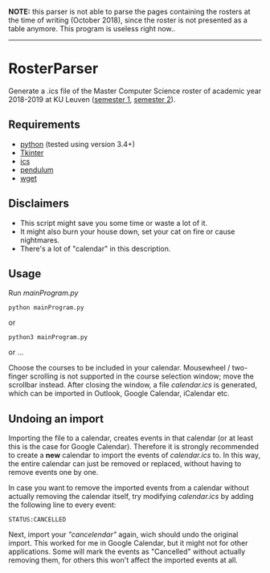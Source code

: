 **NOTE:** this parser is not able to parse the pages containing the rosters at the time of writing (October 2018), since the roster is not presented as a table anymore. This program is useless right now..

---

# RosterParser
Generate a .ics file of the Master Computer Science roster of academic year 2018-2019 at KU Leuven ([semester 1](https://people.cs.kuleuven.be/~btw/roosters1819/cws_semester_1.html), [semester 2](https://people.cs.kuleuven.be/~btw/roosters1819/cws_semester_2.html)).

## Requirements
* [python](https://www.python.org/getit/) (tested using version 3.4+)
* [Tkinter](https://wiki.python.org/moin/TkInter)
* [ics](https://pypi.org/project/ics/)
* [pendulum](https://pendulum.eustace.io/)
* [wget](https://pypi.org/project/wget/)


## Disclaimers
* This script might save you some time or waste a lot of it.
* It might also burn your house down, set your cat on fire or cause nightmares.
* There's a lot of "calendar" in this description.


## Usage
Run *mainProgram.py*
```
python mainProgram.py
```
or
```
python3 mainProgram.py
```
or
...

Choose the courses to be included in your calendar. Mousewheel / two-finger scrolling is not supported in the course selection window; move the scrollbar instead. After closing the window, a file *calendar.ics* is generated, which can be imported in Outlook, Google Calendar, iCalendar etc.

## Undoing an import
Importing the file to a calendar, creates events in that calendar (or at least this is the case for Google Calendar). Therefore it is strongly recommended to create a **new** calendar to import the events of *calendar.ics* to. In this way, the entire calendar can just be removed or replaced, without having to remove events one by one.

In case you want to remove the imported events from a calendar without actually removing the calendar itself, try modifying *calendar.ics* by adding the following line to every event:
```
STATUS:CANCELLED
```
Next, import your *"cancelendar"* again, wich should undo the original import. This worked for me in Google Calendar, but it might not for other applications. Some will mark the events as "Cancelled" without actually removing them, for others this won't affect the imported events at all.
